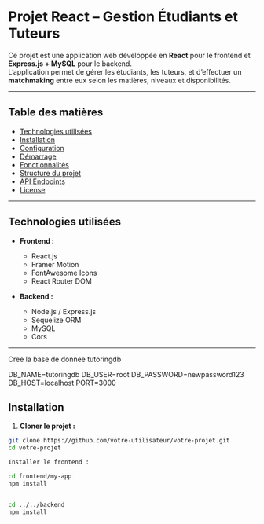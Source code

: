 # Projet React – Gestion Étudiants et Tuteurs

Ce projet est une application web développée en **React** pour le frontend et **Express.js + MySQL** pour le backend.  
L’application permet de gérer les étudiants, les tuteurs, et d’effectuer un **matchmaking** entre eux selon les matières, niveaux et disponibilités.

---

## Table des matières

- [Technologies utilisées](#technologies-utilisées)
- [Installation](#installation)
- [Configuration](#configuration)
- [Démarrage](#démarrage)
- [Fonctionnalités](#fonctionnalités)
- [Structure du projet](#structure-du-projet)
- [API Endpoints](#api-endpoints)
- [License](#license)

---

## Technologies utilisées

- **Frontend :**
  - React.js
  - Framer Motion
  - FontAwesome Icons
  - React Router DOM

- **Backend :**
  - Node.js / Express.js
  - Sequelize ORM
  - MySQL
  - Cors

---
<!-- env -->
Cree la base de donnee tutoringdb

DB_NAME=tutoringdb
DB_USER=root
DB_PASSWORD=newpassword123
DB_HOST=localhost
PORT=3000


## Installation

1. **Cloner le projet :**

```bash
git clone https://github.com/votre-utilisateur/votre-projet.git
cd votre-projet

Installer le frontend :

cd frontend/my-app
npm install


cd ../../backend
npm install
